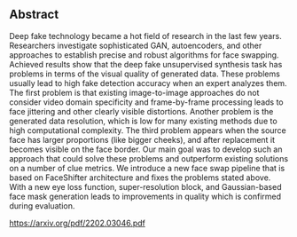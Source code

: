 
## Abstract
Deep fake technology became a hot field of research in the last few years. 
Researchers investigate sophisticated GAN, autoencoders, and other approaches to establish precise and robust algorithms for face swapping. 
Achieved results show that the deep fake unsupervised synthesis task has problems in terms of the visual quality of generated data. 
These problems usually lead to high fake detection accuracy when an expert analyzes them. 
The first problem is that existing image-to-image approaches do not consider video domain specificity 
and frame-by-frame processing leads to face jittering and other clearly visible distortions. 
Another problem is the generated data resolution, which is low for many existing methods due to high computational complexity. 
The third problem appears when the source face has larger proportions (like bigger cheeks), 
and after replacement it becomes visible on the face border. 
Our main goal was to develop such an approach that could solve these problems and outperform existing solutions on a number of clue metrics. 
We introduce a new face swap pipeline that is based on FaceShifter architecture and fixes the problems stated above. 
With a new eye loss function, super-resolution block, and Gaussian-based face mask generation leads to improvements 
in quality which is confirmed during evaluation.

https://arxiv.org/pdf/2202.03046.pdf
